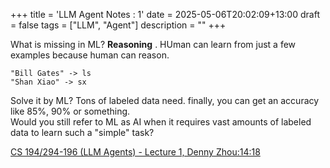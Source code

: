 +++
title = 'LLM Agent Notes : 1'
date = 2025-05-06T20:02:09+13:00
draft = false
tags = ["LLM", "Agent"]
description = ""
+++

What is missing in ML? **Reasoning** . HUman can learn from just a few examples because human can reason.  

```
"Bill Gates" -> ls
"Shan Xiao" -> sx
```

Solve it by ML? Tons of labeled data need. finally, you can get an accuracy like 85%, 90% or something.  
Would you still refer to ML as AI when it requires vast amounts of labeled data to learn such a "simple" task?




[CS 194/294-196 (LLM Agents) - Lecture 1, Denny Zhou:14:18](https://www.youtube.com/watch?v=QL-FS_Zcmyo)